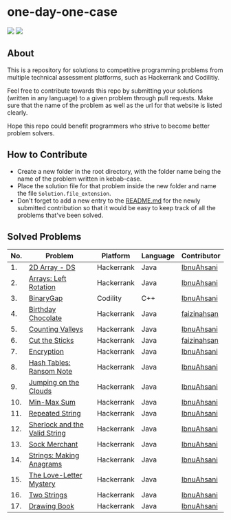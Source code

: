# one-day-one-case

![](https://img.shields.io/badge/maintained%20by-IbnuAhsani-blue)
![](https://img.shields.io/badge/PRs-appreciated-brightgreen)

## About

This is a repository for solutions to competitive programming problems from multiple technical assessment platforms, such as Hackerrank and Codilitiy.

Feel free to contribute towards this repo by submitting your solutions (written in any language) to a given problem through pull requests. Make sure that the name of the problem as well as the url for that website is listed clearly.

Hope this repo could benefit programmers who strive to become better problem solvers.

## How to Contribute

- Create a new folder in the root directory, with the folder name being the name of the problem written in kebab-case.
- Place the solution file for that problem inside the new folder and name the file `Solution.file_extension`.
- Don't forget to add a new entry to the [README.md](https://github.com/IbnuAhsani/one-day-one-case/blob/master/README.md) for the newly submitted contribution so that it would be easy to keep track of all the problems that've been solved.

## Solved Problems

| No. | Problem | Platform | Language | Contributor |
| -------- | ---------- | -------- | -------- |-------- |
| 1. | [2D Array - DS](https://www.hackerrank.com/challenges/2d-array/problem?h_l=interview&playlist_slugs%5B%5D=interview-preparation-kit&playlist_slugs%5B%5D=arrays) | Hackerrank  |Java | [IbnuAhsani](https://github.com/IbnuAhsani) |
| 2. | [Arrays: Left Rotation](https://www.hackerrank.com/challenges/ctci-array-left-rotation/problem?h_l=interview&playlist_slugs%5B%5D=interview-preparation-kit&playlist_slugs%5B%5D=arrays) | Hackerrank | Java | [IbnuAhsani](https://github.com/IbnuAhsani) |
| 3. |  [BinaryGap](https://app.codility.com/programmers/lessons/1-iterations/binary_gap/) | Codility | C++ | [IbnuAhsani](https://github.com/IbnuAhsani) |
| 4. | [Birthday Chocolate](https://www.hackerrank.com/challenges/the-birthday-bar/problem?h_r=internal-search) | Hackerrank | Java | [faizinahsan](https://github.com/faizinahsan) |
| 5. | [Counting Valleys](https://www.hackerrank.com/challenges/counting-valleys/problem?h_l=interview&playlist_slugs%5B%5D=interview-preparation-kit&playlist_slugs%5B%5D=warmup) | Hackerrank | Java | [IbnuAhsani](https://github.com/IbnuAhsani) |
| 6. | [Cut the Sticks](https://www.hackerrank.com/challenges/cut-the-sticks/problem?h_r=internal-search) | Hackerrank | Java | [faizinahsan](https://github.com/faizinahsan) |
| 7. | [Encryption](https://www.hackerrank.com/challenges/encryption/problem?h_r=internal-search) | Hackerrank | Java | [IbnuAhsani](https://github.com/IbnuAhsani) |
| 8. | [Hash Tables: Ransom Note](https://www.hackerrank.com/challenges/ctci-ransom-note/problem?h_l=interview&playlist_slugs%5B%5D=interview-preparation-kit&playlist_slugs%5B%5D=dictionaries-hashmaps) | Hackerrank | Java | [IbnuAhsani](https://github.com/IbnuAhsani) |
| 9. | [Jumping on the Clouds](https://www.hackerrank.com/challenges/jumping-on-the-clouds/problem?h_l=interview&playlist_slugs%5B%5D=interview-preparation-kit&playlist_slugs%5B%5D=warmup) | Hackerrank | Java | [IbnuAhsani](https://github.com/IbnuAhsani) |
| 10. | [Min-Max Sum](https://www.hackerrank.com/challenges/mini-max-sum/problem?h_r=internal-search) | Hackerrank | Java | [IbnuAhsani](https://github.com/IbnuAhsani) |
| 11. | [Repeated String](https://www.hackerrank.com/challenges/repeated-string/problem?h_r=internal-search) | Hackerrank | Java | [IbnuAhsani](https://github.com/IbnuAhsani) |
| 12. | [Sherlock and the Valid String](https://www.hackerrank.com/challenges/sherlock-and-valid-string/problem?h_r=internal-search) | Hackerrank | Java | [IbnuAhsani](https://github.com/IbnuAhsani) |
| 13. | [Sock Merchant](https://www.hackerrank.com/challenges/sock-merchant/problem?h_l=interview&playlist_slugs%5B%5D=interview-preparation-kit&playlist_slugs%5B%5D=warmup) | Hackerrank | Java | [IbnuAhsani](https://github.com/IbnuAhsani) |
| 14. | [Strings: Making Anagrams](https://www.hackerrank.com/challenges/ctci-making-anagrams/problem?h_l=interview&playlist_slugs%5B%5D=interview-preparation-kit&playlist_slugs%5B%5D=strings) | Hackerrank | Java | [IbnuAhsani](https://github.com/IbnuAhsani) |
| 15. | [The Love-Letter Mystery](https://www.hackerrank.com/challenges/the-love-letter-mystery/problem?h_r=internal-search) | Hackerrank | Java | [IbnuAhsani](https://github.com/IbnuAhsani) |
| 16. | [Two Strings](https://www.hackerrank.com/challenges/two-strings/problem?h_r=internal-search) | Hackerrank | Java | [IbnuAhsani](https://github.com/IbnuAhsani) |
| 17. | [Drawing Book](https://www.hackerrank.com/challenges/drawing-book/problem) | Hackerrank | Java | [IbnuAhsani](https://github.com/IbnuAhsani) |